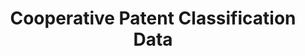 ---
layout: default
bigquery: https://console.cloud.google.com/bigquery?p=patents-public-data&d=cpc&page=dataset
citation: '“Cooperative Patent Classification” by the EPO and USPTO, for public use. '
contributors: EPO, USPTO
cost: None
description: Cooperative Patent Classification Data contains the scheme and definitions
  of the Cooperative Patent Classification system for classifying patent documents.
  The CPC is the result of a partnership between the EPO and the USPTO in their joint
  effort to develop a common, internationally compatible classification system for
  technical documents, in particular patent publications, which will be used by both
  offices in the patent granting process
documentation: https://www.cooperativepatentclassification.org/cpcSchemeAndDefinitions
last_edit: 04/10/2022, 06:03:18
location: https://www.cooperativepatentclassification.org/index
maintained_by: USPTO, EPO
schema_fields:
- breakdown_code
- childGroups
- title_full
- titleFull
- child_groups
- date_revised
- children
- breakdownCode
- residualReferences
- informativeReferences
- sizeCache
- additional_only
- glossary
- applicationReferences
- symbol
- synonyms
- level
- limitingReferences
- ipc_concordant
- dateRevised
- status
- residual_references
- parents
- not_allocatable
- notAllocatable
- titlePart
- ipcConcordant
- informative_references
- limiting_references
- application_references
- definition
- title_part
shortname: cooperative_patent_classification
tags:
- patents
- science
title: Cooperative Patent Classification Data
uuid: 984374a7-16e9-4b35-9445-458daceb01bf
---